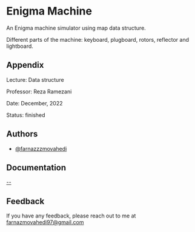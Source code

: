 # Enigma Machine

An Enigma machine simulator using map data structure.

Different parts of the machine:
keyboard, plugboard, rotors, reflector and lightboard.






## Appendix


Lecture: Data structure

Professor: Reza Ramezani

Date: December, 2022

Status: finished


## Authors

- [@farnazzzmovahedi](https://github.com/farnazzzmovahedi)


## Documentation

[--](https://linktodocumentation)


## Feedback

If you have any feedback, please reach out to me at farnazmovahedi97@gmail.com
